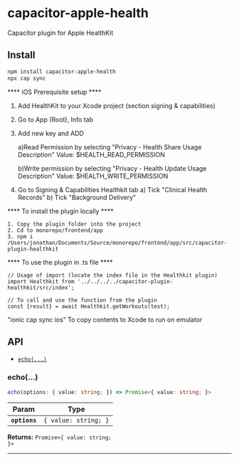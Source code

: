 # capacitor-apple-health

Capacitor plugin for Apple HealthKit

## Install

```bash
npm install capacitor-apple-health
npx cap sync
```

**** iOS Prerequisite setup ****

1. Add HealthKit to your Xcode project (section signing & capabilities)
2. Go to App (Root), Info tab
3. Add new key and ADD 

    a)Read Permission by selecting
        "Privacy - Health Share Usage Description"
        Value: $HEALTH_READ_PERMISSION

    b)Write permission by selecting
        "Privacy - Health Update Usage Description"
        Value: $HEALTH_WRITE_PERMISSION

4. Go to Signing & Capabilities Healthkit tab
    a) Tick "Clinical Health Records"
    b) Tick "Background Delivery"
    

**** To install the plugin locally ****

    1. Copy the plugin folder into the project
    2. Cd to monorepo/frontend/app
    3. npm i /Users/jonathan/Documents/Source/monorepo/frontend/app/src/capacitor-plugin-healthkit


**** To use the plugin in .ts file ****

    // Usage of import (locate the index file in the Healthkit plugin)
    import Healthkit from '../../../../capacitor-plugin-healthkit/src/index';

    // To call and use the function from the plugin
    const {result} = await Healthkit.getWorkouts(test);



"ionic cap sync ios" To copy contents to Xcode to run on emulator


## API

<docgen-index>

* [`echo(...)`](#echo)

</docgen-index>

<docgen-api>
<!--Update the source file JSDoc comments and rerun docgen to update the docs below-->

### echo(...)

```typescript
echo(options: { value: string; }) => Promise<{ value: string; }>
```

| Param         | Type                            |
| ------------- | ------------------------------- |
| **`options`** | <code>{ value: string; }</code> |

**Returns:** <code>Promise&lt;{ value: string; }&gt;</code>

--------------------

</docgen-api>
